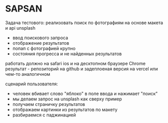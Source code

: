 # SAPSAN

Задача тестового: 
реализовать поиск по фотографиям на основе макета и api unsplash
- ввод поискового запроса
- отображение результатов
- попап с фотографией крупно
- состояния прогресса и не найденных результатов 

работать должно на safari ios и на десктопном браузере Chrome
результат - репозиторий на github и задеплоеная версия на vercel или чем-то аналогичном

сценарий пользователя:
- человек вбивает слово "яблоко" в поле ввода и нажимает "поиск"
- мы делаем запрос на unsplash как сверху пример
- получаем страничку результатов
- отображаем картинки из результатов по макету
- разбираемся с паджинацией
